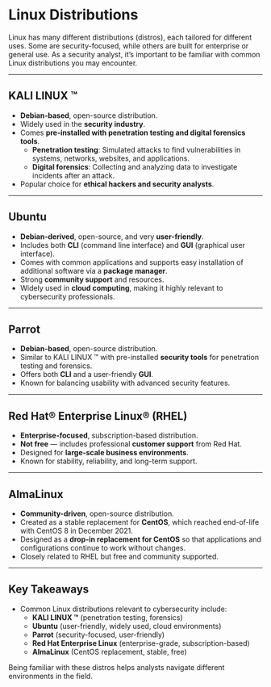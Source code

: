 # Linux Distributions

Linux has many different distributions (distros), each tailored for different uses. Some are security-focused, while others are built for enterprise or general use. As a security analyst, it’s important to be familiar with common Linux distributions you may encounter.

---

## KALI LINUX ™
- **Debian-based**, open-source distribution.  
- Widely used in the **security industry**.  
- Comes **pre-installed with penetration testing and digital forensics tools**.  
  - **Penetration testing**: Simulated attacks to find vulnerabilities in systems, networks, websites, and applications.  
  - **Digital forensics**: Collecting and analyzing data to investigate incidents after an attack.  
- Popular choice for **ethical hackers and security analysts**.  

---

## Ubuntu
- **Debian-derived**, open-source, and very **user-friendly**.  
- Includes both **CLI** (command line interface) and **GUI** (graphical user interface).  
- Comes with common applications and supports easy installation of additional software via a **package manager**.  
- Strong **community support** and resources.  
- Widely used in **cloud computing**, making it highly relevant to cybersecurity professionals.  

---

## Parrot
- **Debian-based**, open-source distribution.  
- Similar to KALI LINUX ™ with pre-installed **security tools** for penetration testing and forensics.  
- Offers both **CLI** and a user-friendly **GUI**.  
- Known for balancing usability with advanced security features.  

---

## Red Hat® Enterprise Linux® (RHEL)
- **Enterprise-focused**, subscription-based distribution.  
- **Not free** — includes professional **customer support** from Red Hat.  
- Designed for **large-scale business environments**.  
- Known for stability, reliability, and long-term support.  

---

## AlmaLinux
- **Community-driven**, open-source distribution.  
- Created as a stable replacement for **CentOS**, which reached end-of-life with CentOS 8 in December 2021.  
- Designed as a **drop-in replacement for CentOS** so that applications and configurations continue to work without changes.  
- Closely related to RHEL but free and community supported.  

---

## Key Takeaways
- Common Linux distributions relevant to cybersecurity include:  
  - **KALI LINUX ™** (penetration testing, forensics)  
  - **Ubuntu** (user-friendly, widely used, cloud environments)  
  - **Parrot** (security-focused, user-friendly)  
  - **Red Hat Enterprise Linux** (enterprise-grade, subscription-based)  
  - **AlmaLinux** (CentOS replacement, stable, free)  

Being familiar with these distros helps analysts navigate different environments in the field.  
